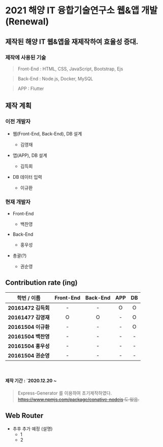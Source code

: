 2021 해양 IT 융합기술연구소 웹&앱 개발 (Renewal)
=================
## 제작된 해양 IT 웹&앱을 재제작하여 효율성 증대.
### 제작에 사용된 기술
> Front-End : HTML, CSS, JavaScript, Bootstrap, Ejs

> Back-End : Node.js, Docker, MySQL

> APP : Flutter

## 제작 계획

### 이전 개발자

<p>
    <ul>
        <li>웹(Front-End, Back-End), DB 설계</li>
        <ul>
            <li>김영재</li>
        </ul>
    </ul>
    <ul>
        <li>앱(APP), DB 설계</li>
        <ul>
            <li>김득회</li>
        </ul>
    </ul>
    <ul>
        <li>DB 데이터 입력</li>
        <ul>
            <li>이규환</li>
        </ul>
    </ul>
</p>

### 현재 개발자

<p>
    <ul>
        <li>Front-End</li>
        <ul>
            <li>백찬영</li>
        </ul>
    </ul>
    <ul>
        <li>Back-End</li>
        <ul>
            <li>홍우성</li>
        </ul>
    </ul>
    <ul>
        <li>총괄(?)</li>
        <ul>
            <li>권순영</li>
        </ul>
    </ul>
</p>


## Contribution rate (ing)

|      학번 / 이름       | Front-End | Back-End | APP | DB
|:---------------------:|:---:|:---:|:-----:|:-------------------:|
| <b>20161472 김득회</b> |  -  |  -  |   O   |          O          |
| <b>20161477 김영재</b> |  O  |  O  |   -   |          O          |
| <b>20161504 이규환</b> |  -  |  -  |   -   |          O          |
| <b>20161504 백찬영</b> |  -  |  -  |   -   |          -          |
| <b>20161504 홍우성</b> |  -  |  -  |   -   |          -          |
| <b>20161504 권순영</b> |  -  |  -  |   -   |          -          |
<br>

#### 제작 기간 : `2020.12.20 ~
> Express-Generator 를 이용하여 초기제작하였다.<br>
> <del>https://www.npmjs.com/package/conative-nodejs 도 있음.</del>

## Web Router
- 추후 추가 예정 (설명)
    - 1
    - 2
